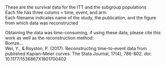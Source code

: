 These are the survival data for the ITT and the subgroup populations  
Each file has three colums = time, event, and arm  
Each filename indicates name of the study, the publication, and the figure from which data was reconstructed

Obtaining the data was time-consuming, if using these data, please cite this work as well as the reconstruction method:  
Bomze...  
Wei, Y., & Royston, P. (2017). Reconstructing time-to-event data from published Kaplan–Meier curves. The Stata Journal, 17(4), 786-802. doi: 10.1177/1536867X1801700402
